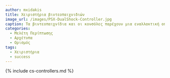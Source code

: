 ```yaml
---
author: mxidakis
title: Χειριστήρια βιντεοπαιχνιδιών 
image_url: /images/PSX-DualShock-Controller.jpg
caption: Τα βιντεοπαιχνίδια και οι κονσόλες παρέχουν μια εναλλακτική οπτική πάνω στο κυριάρχο αφήγημα της διάδρασης με επιτραπέζιες και κινητές συσκευές. 
categories:
  - Μελέτη Περίπτωσης
  - Αρχέτυπα
  - Ορισμός
tags:
  - Χειριστήρια 
  - success
---
```


{% include cs-controllers.md %}

